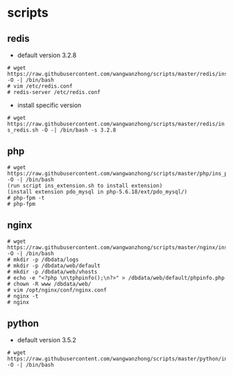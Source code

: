 # scripts

## redis

- default version 3.2.8

```
# wget https://raw.githubusercontent.com/wangwanzhong/scripts/master/redis/ins_redis.sh -O -| /bin/bash
# vim /etc/redis.conf 
# redis-server /etc/redis.conf
```

- install specific version

```# wget https://raw.githubusercontent.com/wangwanzhong/scripts/master/redis/ins_redis.sh -O -| /bin/bash -s 3.2.8```


## php

```
# wget https://raw.githubusercontent.com/wangwanzhong/scripts/master/php/ins_php.sh -O -| /bin/bash
(run script ins_extension.sh to install extension)
(install extension pdo_mysql in php-5.6.18/ext/pdo_mysql/)
# php-fpm -t
# php-fpm
```

## nginx

```
# wget https://raw.githubusercontent.com/wangwanzhong/scripts/master/nginx/ins_nginx.sh -O -| /bin/bash
# mkdir -p /dbdata/logs
# mkdir -p /dbdata/web/default
# mkdir -p /dbdata/web/vhosts
# echo -e "<?php \n\tphpinfo();\n?>" > /dbdata/web/default/phpinfo.php 
# chown -R www /dbdata/web/
# vim /opt/nginx/conf/nginx.conf
# nginx -t
# nginx 
```

## python

- default version 3.5.2

```
# wget https://raw.githubusercontent.com/wangwanzhong/scripts/master/python/ins_py.sh -O -| /bin/bash
```